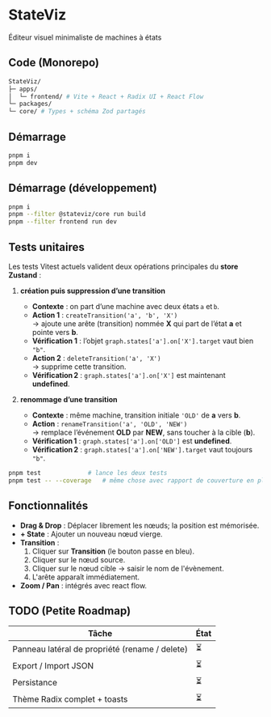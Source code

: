 # StateViz

Éditeur visuel minimaliste de machines à états

## Code (Monorepo)

```bash
StateViz/
├─ apps/
│  └─ frontend/ # Vite + React + Radix UI + React Flow
└─ packages/
└─ core/ # Types + schéma Zod partagés
```

## Démarrage

```bash
pnpm i
pnpm dev
```

## Démarrage (développement)

```bash
pnpm i
pnpm --filter @stateviz/core run build
pnpm --filter frontend run dev
```

## Tests unitaires

Les tests Vitest actuels valident deux opérations principales du **store Zustand** :

1. **création puis suppression d’une transition**

   - **Contexte** : on part d’une machine avec deux états `a` et `b`.
   - **Action 1** : `createTransition('a', 'b', 'X')`  
     → ajoute une arête (transition) nommée **X** qui part de l’état **a** et pointe vers **b**.
   - **Vérification 1** : l’objet `graph.states['a'].on['X'].target` vaut bien `"b"`.
   - **Action 2** : `deleteTransition('a', 'X')`  
     → supprime cette transition.
   - **Vérification 2** : `graph.states['a'].on['X']` est maintenant **undefined**.

2. **renommage d’une transition**
   - **Contexte** : même machine, transition initiale `'OLD'` de **a** vers **b**.
   - **Action** : `renameTransition('a', 'OLD', 'NEW')`  
     → remplace l’événement **OLD** par **NEW**, sans toucher à la cible (**b**).
   - **Vérification 1** : `graph.states['a'].on['OLD']` est **undefined**.
   - **Vérification 2** : `graph.states['a'].on['NEW'].target` vaut toujours `"b"`.

```bash
pnpm test             # lance les deux tests
pnpm test -- --coverage   # même chose avec rapport de couverture en plus
```

## Fonctionnalités

- **Drag & Drop** : Déplacer librement les nœuds; la position est mémorisée.
- **+ State** : Ajouter un nouveau nœud vierge.
- **Transition** :
  1. Cliquer sur **Transition** (le bouton passe en bleu).
  2. Cliquer sur le nœud source.
  3. Cliquer sur le nœud cible → saisir le nom de l'évènement.
  4. L'arête apparaît immédiatement.
- **Zoom / Pan** : intégrés avec react flow.

## TODO (Petite Roadmap)

| Tâche                                          | État |
| ---------------------------------------------- | ---- |
| Panneau latéral de propriété (rename / delete) | ⏳   |
| Export / Import JSON                           | ⏳   |
| Persistance                                    | ⏳   |
| Thème Radix complet + toasts                   | ⏳   |
